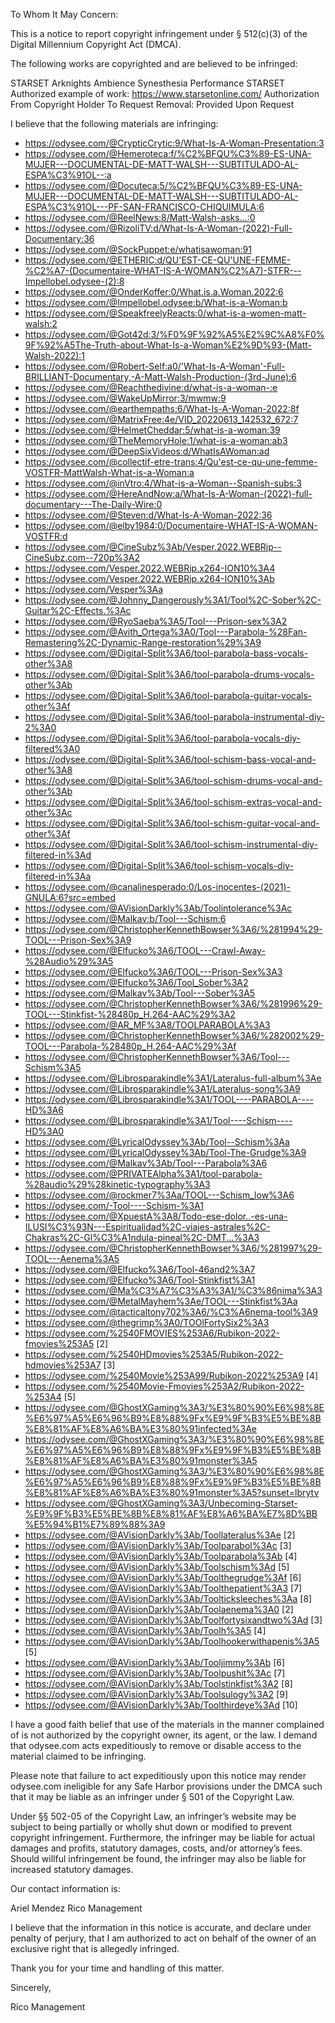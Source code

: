 
To Whom It May Concern:

This is a notice to report copyright infringement under § 512(c)(3) of the Digital Millennium Copyright Act (DMCA).

The following works are copyrighted and are believed to be infringed:

STARSET Arknights Ambience Synesthesia Performance
STARSET
Authorized example of work: https://www.starsetonline.com/
Authorization From Copyright Holder To Request Removal: Provided Upon Request

I believe that the following materials are infringing:
- https://odysee.com/@CrypticCrytic:9/What-Is-A-Woman-Presentation:3
- https://odysee.com/@Hemeroteca:f/%C2%BFQU%C3%89-ES-UNA-MUJER---DOCUMENTAL-DE-MATT-WALSH---SUBTITULADO-AL-ESPA%C3%91OL--:a
- https://odysee.com/@Docuteca:5/%C2%BFQU%C3%89-ES-UNA-MUJER---DOCUMENTAL-DE-MATT-WALSH---SUBTITULADO-AL-ESPA%C3%91OL---PF-SAN-FRANCISCO-CHIQUIMULA:6
- https://odysee.com/@ReelNews:8/Matt-Walsh-asks...:0
- https://odysee.com/@RizoliTV:d/What-Is-A-Woman-(2022)-Full-Documentary:36
- https://odysee.com/@SockPuppet:e/whatisawoman:91
- https://odysee.com/@ETHERIC:d/QU'EST-CE-QU'UNE-FEMME-%C2%A7-(Documentaire-WHAT-IS-A-WOMAN%C2%A7)-STFR---Impellobel.odysee-(2):8
- https://odysee.com/@OnderKoffer:0/What.is.a.Woman.2022:6
- https://odysee.com/@Impellobel.odysee:b/What-is-a-Woman:b
- https://odysee.com/@SpeakfreelyReacts:0/what-is-a-women-matt-walsh:2
- https://odysee.com/@Got42d:3/%F0%9F%92%A5%E2%9C%A8%F0%9F%92%A5The-Truth-about-What-Is-a-Woman%E2%9D%93-(Matt-Walsh-2022):1
- https://odysee.com/@Robert-Self:a0/'What-Is-A-Woman'-Full-BRILLIANT-Documentary,-A-Matt-Walsh-Production-(3rd-June):6
- https://odysee.com/@Reachthedivine:d/what-is-a-woman-:e
- https://odysee.com/@WakeUpMirror:3/mwmw:9
- https://odysee.com/@earthempaths:6/What-Is-A-Woman-2022:8f
- https://odysee.com/@MatrixFree:4e/VID_20220613_142532_672:7
- https://odysee.com/@HelmetCheddar:5/what-is-a-woman:39
- https://odysee.com/@TheMemoryHole:1/what-is-a-woman:ab3
- https://odysee.com/@DeepSixVideos:d/WhatIsAWoman:ad
- https://odysee.com/@collectif-etre-trans:4/Qu'est-ce-qu-une-femme-VOSTFR-MattWalsh-What-is-a-Woman:a
- https://odysee.com/@inVtro:4/What-is-a-Woman--Spanish-subs:3
- https://odysee.com/@HereAndNow:a/What-Is-A-Woman-(2022)-full-documentary---The-Daily-Wire:0
- https://odysee.com/@Steven:d/What-Is-A-Woman-2022:36
- https://odysee.com/@elby1984:0/Documentaire-WHAT-IS-A-WOMAN-VOSTFR:d
- https://odysee.com/@CineSubz%3Ab/Vesper.2022.WEBRip--CineSubz.com--720p%3A2
- https://odysee.com/Vesper.2022.WEBRip.x264-ION10%3A4
- https://odysee.com/Vesper.2022.WEBRip.x264-ION10%3Ab
- https://odysee.com/Vesper%3Aa
- https://odysee.com/@Johnny_Dangerously%3A1/Tool%2C-Sober%2C-Guitar%2C-Effects.%3Ac
- https://odysee.com/@RyoSaeba%3A5/Tool---Prison-sex%3A2
- https://odysee.com/@Avith_Ortega%3A0/Tool---Parabola-%28Fan-Remastering%2C-Dynamic-Range-restoration%29%3A9
- https://odysee.com/@Digital-Split%3A6/tool-parabola-bass-vocals-other%3A8
- https://odysee.com/@Digital-Split%3A6/tool-parabola-drums-vocals-other%3Ab
- https://odysee.com/@Digital-Split%3A6/tool-parabola-guitar-vocals-other%3Af
- https://odysee.com/@Digital-Split%3A6/tool-parabola-instrumental-diy-2%3A0
- https://odysee.com/@Digital-Split%3A6/tool-parabola-vocals-diy-filtered%3A0
- https://odysee.com/@Digital-Split%3A6/tool-schism-bass-vocal-and-other%3A8
- https://odysee.com/@Digital-Split%3A6/tool-schism-drums-vocal-and-other%3Ab
- https://odysee.com/@Digital-Split%3A6/tool-schism-extras-vocal-and-other%3Ac
- https://odysee.com/@Digital-Split%3A6/tool-schism-guitar-vocal-and-other%3Af
- https://odysee.com/@Digital-Split%3A6/tool-schism-instrumental-diy-filtered-in%3Ad
- https://odysee.com/@Digital-Split%3A6/tool-schism-vocals-diy-filtered-in%3Aa
- https://odysee.com/@canalinesperado:0/Los-inocentes-(2021)-GNULA:6?src=embed
- https://odysee.com/@AVisionDarkly%3Ab/Toolintolerance%3Ac
- https://odysee.com/@Malkav:b/Tool---Schism:6
- https://odysee.com/@ChristopherKennethBowser%3A6/%281994%29-TOOL---Prison-Sex%3A9
- https://odysee.com/@Elfucko%3A6/TOOL---Crawl-Away-%28Audio%29%3A5
- https://odysee.com/@Elfucko%3A6/TOOL---Prison-Sex%3A3
- https://odysee.com/@Elfucko%3A6/Tool_Sober%3A2
- https://odysee.com/@Malkav%3Ab/Tool---Sober%3A5
- https://odysee.com/@ChristopherKennethBowser%3A6/%281996%29-TOOL---Stinkfist-%28480p_H.264-AAC%29%3A2
- https://odysee.com/@AR_MF%3A8/TOOLPARABOLA%3A3
- https://odysee.com/@ChristopherKennethBowser%3A6/%282002%29-TOOL---Parabola-%28480p_H.264-AAC%29%3Af
- https://odysee.com/@ChristopherKennethBowser%3A6/Tool---Schism%3A5
- https://odysee.com/@Librosparakindle%3A1/Lateralus-full-album%3Ae
- https://odysee.com/@Librosparakindle%3A1/Lateralus-song%3A9
- https://odysee.com/@Librosparakindle%3A1/TOOL----PARABOLA----HD%3A6
- https://odysee.com/@Librosparakindle%3A1/Tool----Schism----HD%3A0
- https://odysee.com/@LyricalOdyssey%3Ab/Tool--Schism%3Aa
- https://odysee.com/@LyricalOdyssey%3Ab/Tool-The-Grudge%3A9
- https://odysee.com/@Malkav%3Ab/Tool---Parabola%3A6
- https://odysee.com/@PRIVATEAlpha%3A1/tool-parabola-%28audio%29%28kinetic-typography%3A3
- https://odysee.com/@rockmer7%3Aa/TOOL---Schism_low%3A6
- https://odysee.com/-Tool----Schism-%3A1
- https://odysee.com/@XpuestA%3A8/Todo-ese-dolor..-es-una-ILUSI%C3%93N---Espiritualidad%2C-viajes-astrales%2C-Chakras%2C-Gl%C3%A1ndula-pineal%2C-DMT...%3A3
- https://odysee.com/@ChristopherKennethBowser%3A6/%281997%29-TOOL---Aenema%3A5
- https://odysee.com/@Elfucko%3A6/Tool-46and2%3A7
- https://odysee.com/@Elfucko%3A6/Tool-Stinkfist%3A1
- https://odysee.com/@Ma%C3%A7%C3%A3%3A1/%C3%86nima%3A3
- https://odysee.com/@MetalMayhem%3Ae/TOOL---Stinkfist%3Aa
- https://odysee.com/@tacticaltony702%3A6/%C3%A6nema-tool%3A9
- https://odysee.com/@thegrimp%3A0/TOOlFortySix2%3A3
- https://odysee.com/%2540FMOVIES%253A6/Rubikon-2022-fmovies%253A5 [2]
- https://odysee.com/%2540HDmovies%253A5/Rubikon-2022-hdmovies%253A7 [3]
- https://odysee.com/%2540Movie%253A99/Rubikon-2022%253A9 [4]
- https://odysee.com/%2540Movie-Fmovies%253A2/Rubikon-2022-%253A4 [5]
- https://odysee.com/@GhostXGaming%3A3/%E3%80%90%E6%98%8E%E6%97%A5%E6%96%B9%E8%88%9Fx%E9%9F%B3%E5%BE%8B%E8%81%AF%E8%A6%BA%E3%80%91infected%3Ae
- https://odysee.com/@GhostXGaming%3A3/%E3%80%90%E6%98%8E%E6%97%A5%E6%96%B9%E8%88%9Fx%E9%9F%B3%E5%BE%8B%E8%81%AF%E8%A6%BA%E3%80%91monster%3A5
- https://odysee.com/@GhostXGaming%3A3/%E3%80%90%E6%98%8E%E6%97%A5%E6%96%B9%E8%88%9Fx%E9%9F%B3%E5%BE%8B%E8%81%AF%E8%A6%BA%E3%80%91monster%3A5?sunset=lbrytv
- https://odysee.com/@GhostXGaming%3A3/Unbecoming-Starset-%E9%9F%B3%E5%BE%8B%E8%81%AF%E8%A6%BA%E7%8D%BB%E5%94%B1%E7%89%88%3A9
- https://odysee.com/@AVisionDarkly%3Ab/Toollateralus%3Ae [2]
- https://odysee.com/@AVisionDarkly%3Ab/Toolparabol%3Ac [3]
- https://odysee.com/@AVisionDarkly%3Ab/Toolparabola%3Ab [4]
- https://odysee.com/@AVisionDarkly%3Ab/Toolschism%3Ad [5]
- https://odysee.com/@AVisionDarkly%3Ab/Toolthegrudge%3Af [6]
- https://odysee.com/@AVisionDarkly%3Ab/Toolthepatient%3A3 [7]
- https://odysee.com/@AVisionDarkly%3Ab/Toolticksleeches%3Aa [8]
- https://odysee.com/@AVisionDarkly%3Ab/Toolaenema%3A0 [2]
- https://odysee.com/@AVisionDarkly%3Ab/Toolfortysixandtwo%3Ad [3]
- https://odysee.com/@AVisionDarkly%3Ab/Toolh%3A5 [4]
- https://odysee.com/@AVisionDarkly%3Ab/Toolhookerwithapenis%3A5 [5]
- https://odysee.com/@AVisionDarkly%3Ab/Tooljimmy%3Ab [6]
- https://odysee.com/@AVisionDarkly%3Ab/Toolpushit%3Ac [7]
- https://odysee.com/@AVisionDarkly%3Ab/Toolstinkfist%3A2 [8]
- https://odysee.com/@AVisionDarkly%3Ab/Toolsulogy%3A2 [9]
- https://odysee.com/@AVisionDarkly%3Ab/Toolthirdeye%3Ad [10]


I have a good faith belief that use of the materials in the manner complained of is not authorized by the copyright owner, its agent, or the law. I demand that odysee.com acts expeditiously to remove or disable access to the material claimed to be infringing.

Please note that failure to act expeditiously upon this notice may render odysee.com ineligible for any Safe Harbor provisions under the DMCA such that it may be liable as an infringer under § 501 of the Copyright Law.

Under §§ 502-05 of the Copyright Law, an infringer’s website may be subject to being partially or wholly shut down or modified to prevent copyright infringement. Furthermore, the infringer may be liable for actual damages and profits, statutory damages, costs, and/or attorney’s fees. Should willful infringement be found, the infringer may also be liable for increased statutory damages.

Our contact information is:

Ariel Mendez
Rico Management
<personal information hidden>
C/O Fearless Records

I believe that the information in this notice is accurate, and declare under penalty of perjury, that I am authorized to act on behalf of the owner of an exclusive right that is allegedly infringed.

Thank you for your time and handling of this matter.


Sincerely,

Rico Management 
